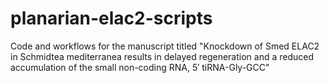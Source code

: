 # planarian-elac2-scripts
Code and workflows for the manuscript titled "Knockdown of Smed ELAC2 in Schmidtea mediterranea results in delayed regeneration and a reduced accumulation of the small non-coding RNA, 5′ tiRNA-Gly-GCC"
